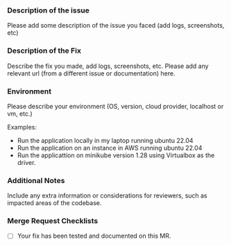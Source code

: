 ### Description of the issue
Please add some description of the issue you faced (add logs, screenshots, etc)

### Description of the Fix
Describe the fix you made, add logs, screenshots, etc. Please add any relevant url (from a different issue or documentation) here. 

### Environment 
Please describe your environment (OS, version, cloud provider, localhost or vm, etc.)

Examples: 

- Run the application locally in my laptop running ubuntu 22.04
- Run the application on an instance in AWS running ubuntu 22.04
- Run the applicattion on minikube version 1.28 using Virtualbox as the driver. 

### Additional Notes
Include any extra information or considerations for reviewers, such as impacted areas of the codebase.

### Merge Request Checklists
- [ ] Your fix has been tested and documented on this MR. 